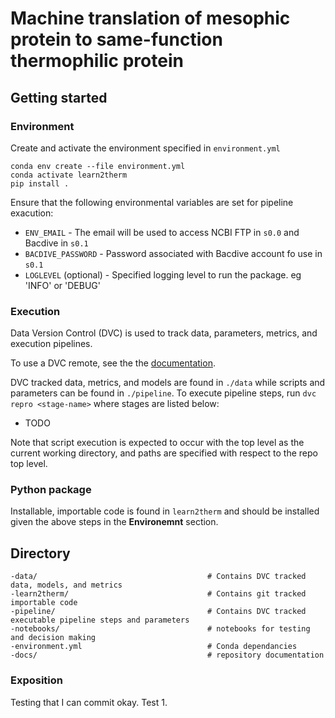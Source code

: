 # Machine translation of mesophic protein to same-function thermophilic protein

## Getting started

### Environment

Create and activate the environment specified in `environment.yml`

```
conda env create --file environment.yml
conda activate learn2therm
pip install .
```

Ensure that the following environmental variables are set for pipeline exacution:

- `ENV_EMAIL` - The email will be used to access NCBI FTP in `s0.0` and Bacdive in `s0.1`
- `BACDIVE_PASSWORD` - Password associated with Bacdive account fo use in `s0.1`
- `LOGLEVEL` (optional) - Specified logging level to run the package. eg 'INFO' or 'DEBUG'

### Execution

Data Version Control (DVC) is used to track data, parameters, metrics, and execution pipelines.

To use a DVC remote, see the the [documentation](https://dvc.org/doc/command-reference/remote).

DVC tracked data, metrics, and models are found in `./data` while scripts and parameters can be found in `./pipeline`. To execute pipeline steps, run `dvc repro <stage-name>` where stages are listed below:

- TODO

Note that script execution is expected to occur with the top level as the current working directory, and paths are specified with respect to the repo top level.

### Python package

Installable, importable code is found in `learn2therm` and should be installed given the above steps in the **Environemnt** section.

## Directory

```
-data/                                      # Contains DVC tracked data, models, and metrics
-learn2therm/                               # Contains git tracked importable code
-pipeline/                                  # Contains DVC tracked executable pipeline steps and parameters
-notebooks/                                 # notebooks for testing and decision making
-environment.yml                            # Conda dependancies
-docs/                                      # repository documentation
```

### Exposition

Testing that I can commit okay. Test 1.

